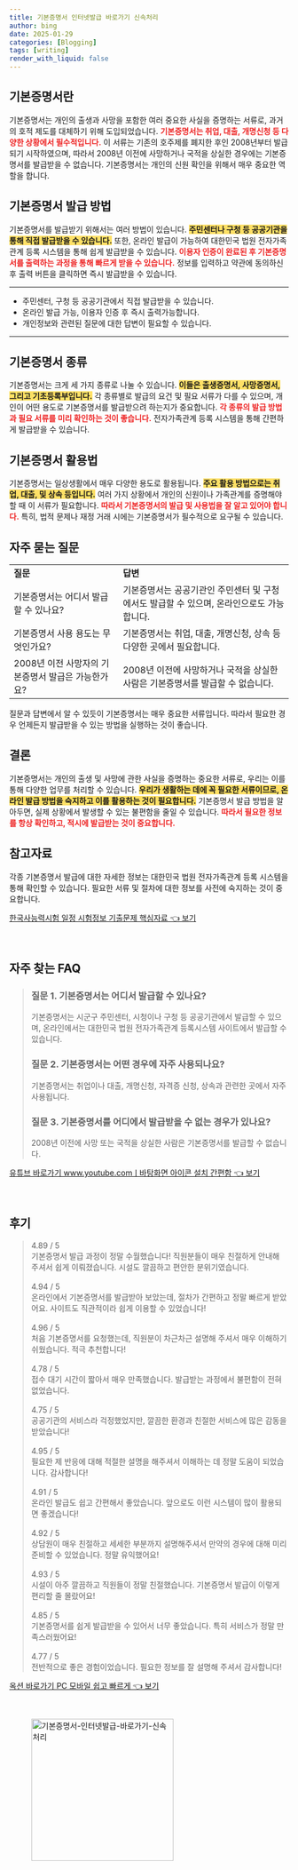 ```yaml
---
title: 기본증명서 인터넷발급 바로가기 신속처리
author: bing
date: 2025-01-29
categories: [Blogging]
tags: [writing]
render_with_liquid: false
---
```



<h2 id='기본증명서란'>기본증명서란</h2>

<p>기본증명서는 개인의 출생과 사망을 포함한 여러 중요한 사실을 증명하는 서류로, 과거의 호적 제도를 대체하기 위해 도입되었습니다. <b><span style="color: #ee2323;">기본증명서는 취업, 대출, 개명신청 등 다양한 상황에서 필수적입니다.</span></b> 이 서류는 기존의 호주제를 폐지한 후인 2008년부터 발급되기 시작하였으며, 따라서 2008년 이전에 사망하거나 국적을 상실한 경우에는 기본증명서를 발급받을 수 없습니다. 기본증명서는 개인의 신원 확인을 위해서 매우 중요한 역할을 합니다.</p>

<h2 id='기본증명서 발급 방법'>기본증명서 발급 방법</h2>

<p>기본증명서를 발급받기 위해서는 여러 방법이 있습니다. <b><span style="background-color: #ffe066;">주민센터나 구청 등 공공기관을 통해 직접 발급받을 수 있습니다.</span></b> 또한, 온라인 발급이 가능하여 대한민국 법원 전자가족관계 등록 시스템을 통해 쉽게 발급받을 수 있습니다. <b><span style="color: #ee2323;">이용자 인증이 완료된 후 기본증명서를 출력하는 과정을 통해 빠르게 받을 수 있습니다.</span></b> 정보를 입력하고 약관에 동의하신 후 출력 버튼을 클릭하면 즉시 발급받을 수 있습니다.</p>

<hr />

<ul>
    <li>주민센터, 구청 등 공공기관에서 직접 발급받을 수 있습니다.</li>
    <li>온라인 발급 가능, 이용자 인증 후 즉시 출력가능합니다.</li>
    <li>개인정보와 관련된 질문에 대한 답변이 필요할 수 있습니다.</li>
</ul>

<hr />

<h2 id='기본증명서 종류'>기본증명서 종류</h2>

<p>기본증명서는 크게 세 가지 종류로 나눌 수 있습니다. <b><span style="background-color: #ffe066;">이들은 출생증명서, 사망증명서, 그리고 기초등록부입니다.</span></b> 각 종류별로 발급의 요건 및 필요 서류가 다를 수 있으며, 개인이 어떤 용도로 기본증명서를 발급받으려 하는지가 중요합니다. <b><span style="color: #ee2323;">각 종류의 발급 방법과 필요 서류를 미리 확인하는 것이 좋습니다.</span></b> 전자가족관계 등록 시스템을 통해 간편하게 발급받을 수 있습니다.</p>

<h2 id='기본증명서 활용법'>기본증명서 활용법</h2>

<p>기본증명서는 일상생활에서 매우 다양한 용도로 활용됩니다. <b><span style="background-color: #ffe066;">주요 활용 방법으로는 취업, 대출, 및 상속 등입니다.</span></b> 여러 가지 상황에서 개인의 신원이나 가족관계를 증명해야 할 때 이 서류가 필요합니다. <b><span style="color: #ee2323;">따라서 기본증명서의 발급 및 사용법을 잘 알고 있어야 합니다.</span></b> 특히, 법적 문제나 재정 거래 시에는 기본증명서가 필수적으로 요구될 수 있습니다.</p>

<h2 id='자주 묻는 질문'>자주 묻는 질문</h2>

<table>
    <tr>
        <td><b>질문</b></td>
        <td><b>답변</b></td>
    </tr>
    <tr>
        <td>기본증명서는 어디서 발급할 수 있나요?</td>
        <td>기본증명서는 공공기관인 주민센터 및 구청에서도 발급할 수 있으며, 온라인으로도 가능합니다.</td>
    </tr>
    <tr>
        <td>기본증명서 사용 용도는 무엇인가요?</td>
        <td>기본증명서는 취업, 대출, 개명신청, 상속 등 다양한 곳에서 필요합니다.</td>
    </tr>
    <tr>
        <td>2008년 이전 사망자의 기본증명서 발급은 가능한가요?</td>
        <td>2008년 이전에 사망하거나 국적을 상실한 사람은 기본증명서를 발급할 수 없습니다.</td>
    </tr>
</table>

<p>질문과 답변에서 알 수 있듯이 기본증명서는 매우 중요한 서류입니다. 따라서 필요한 경우 언제든지 발급받을 수 있는 방법을 실행하는 것이 좋습니다.</p>

<h2 id='결론'>결론</h2>

<p>기본증명서는 개인의 출생 및 사망에 관한 사실을 증명하는 중요한 서류로, 우리는 이를 통해 다양한 업무를 처리할 수 있습니다. <b><span style="background-color: #ffe066;">우리가 생활하는 데에 꼭 필요한 서류이므로, 온라인 발급 방법을 숙지하고 이를 활용하는 것이 필요합니다.</span></b> 기본증명서 발급 방법을 알아두면, 실제 상황에서 발생할 수 있는 불편함을 줄일 수 있습니다. <b><span style="color: #ee2323;">따라서 필요한 정보를 항상 확인하고, 적시에 발급받는 것이 중요합니다.</span></b></p>

<h2 id='참고자료'>참고자료</h2>

<p>각종 기본증명서 발급에 대한 자세한 정보는 대한민국 법원 전자가족관계 등록 시스템을 통해 확인할 수 있습니다. 필요한 서류 및 절차에 대한 정보를 사전에 숙지하는 것이 중요합니다.</p>


<p><a class="click-button" title="한국사능력시험 일정 시험정보 기출문제 핵심자료" href="https://yellowplanner.github.io/posts/%ED%95%9C%EA%B5%AD%EC%82%AC%EB%8A%A5%EB%A0%A5%EC%8B%9C%ED%97%98-%EC%9D%BC%EC%A0%95-%EC%8B%9C%ED%97%98%EC%A0%95%EB%B3%B4-%EA%B8%B0%EC%B6%9C%EB%AC%B8%EC%A0%9C-%ED%95%B5%EC%8B%AC%EC%9E%90%EB%A3%8C/" rel="dofollow">한국사능력시험 일정 시험정보 기출문제 핵심자료 👈 보기</a></p><br>
<h2 id='자주_찾는_FAQ'>자주 찾는 FAQ</h2>
<div itemscope="" itemtype="https://schema.org/FAQPage"> 
<blockquote> 
<div itemscope="" itemprop="mainEntity" itemtype="https://schema.org/Question"> 
<h3 itemprop="name">질문 1. 기본증명서는 어디서 발급할 수 있나요?</h3> 
<div itemscope="" itemprop="acceptedAnswer" itemtype="https://schema.org/Answer"> 
<span itemprop="text"> 
<p>기본증명서는 시군구 주민센터, 시청이나 구청 등 공공기관에서 발급할 수 있으며, 온라인에서는 대한민국 법원 전자가족관계 등록시스템 사이트에서 발급할 수 있습니다.</p> 
</span> 
</div> 
</div> 

<div itemscope="" itemprop="mainEntity" itemtype="https://schema.org/Question"> 
<h3 itemprop="name">질문 2. 기본증명서는 어떤 경우에 자주 사용되나요?</h3> 
<div itemscope="" itemprop="acceptedAnswer" itemtype="https://schema.org/Answer"> 
<span itemprop="text"> 
<p>기본증명서는 취업이나 대출, 개명신청, 자격증 신청, 상속과 관련한 곳에서 자주 사용됩니다.</p> 
</span> 
</div> 
</div> 

<div itemscope="" itemprop="mainEntity" itemtype="https://schema.org/Question"> 
<h3 itemprop="name">질문 3. 기본증명서를 어디에서 발급받을 수 없는 경우가 있나요?</h3> 
<div itemscope="" itemprop="acceptedAnswer" itemtype="https://schema.org/Answer"> 
<span itemprop="text"> 
<p>2008년 이전에 사망 또는 국적을 상실한 사람은 기본증명서를 발급할 수 없습니다.</p> 
</span> 
</div> 
</div> 
</blockquote> 
</div>
<p><a class="click-button" title="유튜브 바로가기 www.youtube.comㅣ바탕화면 아이콘 설치 간편함" href="https://yellowplanner.github.io/posts/%EC%9C%A0%ED%8A%9C%EB%B8%8C-%EB%B0%94%EB%A1%9C%EA%B0%80%EA%B8%B0-www.youtube.com%E3%85%A3%EB%B0%94%ED%83%95%ED%99%94%EB%A9%B4-%EC%95%84%EC%9D%B4%EC%BD%98-%EC%84%A4%EC%B9%98-%EA%B0%84%ED%8E%B8%ED%95%A8/" rel="dofollow">유튜브 바로가기 www.youtube.comㅣ바탕화면 아이콘 설치 간편함 👈 보기</a></p><br>
<h2 id='후기'>후기</h2>
<div itemscope itemtype="https://schema.org/Product">
  <blockquote>
  <div itemprop="review" itemscope itemtype="https://schema.org/Review">
      <div itemprop="reviewRating" itemscope itemtype="https://schema.org/Rating"> <span itemprop="ratingValue">4.89</span> / <span itemprop="bestRating">5</span> </div>
      <span itemprop="reviewBody">기본증명서 발급 과정이 정말 수월했습니다! 직원분들이 매우 친절하게 안내해 주셔서 쉽게 이뤄졌습니다. 시설도 깔끔하고 편안한 분위기였습니다.</span>
  </div>
  <br>
  <div itemprop="review" itemscope itemtype="https://schema.org/Review">
      <div itemprop="reviewRating" itemscope itemtype="https://schema.org/Rating"> <span itemprop="ratingValue">4.94</span> / <span itemprop="bestRating">5</span> </div>
      <span itemprop="reviewBody">온라인에서 기본증명서를 발급받아 보았는데, 절차가 간편하고 정말 빠르게 받았어요. 사이트도 직관적이라 쉽게 이용할 수 있었습니다!</span>
  </div>
  <br>
  <div itemprop="review" itemscope itemtype="https://schema.org/Review">
      <div itemprop="reviewRating" itemscope itemtype="https://schema.org/Rating"> <span itemprop="ratingValue">4.96</span> / <span itemprop="bestRating">5</span> </div>
      <span itemprop="reviewBody">처음 기본증명서를 요청했는데, 직원분이 차근차근 설명해 주셔서 매우 이해하기 쉬웠습니다. 적극 추천합니다!</span>
  </div>
  <br>
  <div itemprop="review" itemscope itemtype="https://schema.org/Review">
      <div itemprop="reviewRating" itemscope itemtype="https://schema.org/Rating"> <span itemprop="ratingValue">4.78</span> / <span itemprop="bestRating">5</span> </div>
      <span itemprop="reviewBody">접수 대기 시간이 짧아서 매우 만족했습니다. 발급받는 과정에서 불편함이 전혀 없었습니다.</span>
  </div>
  <br>
  <div itemprop="review" itemscope itemtype="https://schema.org/Review">
      <div itemprop="reviewRating" itemscope itemtype="https://schema.org/Rating"> <span itemprop="ratingValue">4.75</span> / <span itemprop="bestRating">5</span> </div>
      <span itemprop="reviewBody">공공기관의 서비스라 걱정했었지만, 깔끔한 환경과 친절한 서비스에 많은 감동을 받았습니다!</span>
  </div>
  <br>
  <div itemprop="review" itemscope itemtype="https://schema.org/Review">
      <div itemprop="reviewRating" itemscope itemtype="https://schema.org/Rating"> <span itemprop="ratingValue">4.95</span> / <span itemprop="bestRating">5</span> </div>
      <span itemprop="reviewBody">필요한 제 반응에 대해 적절한 설명을 해주셔서 이해하는 데 정말 도움이 되었습니다. 감사합니다!</span>
  </div>
  <br>
  <div itemprop="review" itemscope itemtype="https://schema.org/Review">
      <div itemprop="reviewRating" itemscope itemtype="https://schema.org/Rating"> <span itemprop="ratingValue">4.91</span> / <span itemprop="bestRating">5</span> </div>
      <span itemprop="reviewBody">온라인 발급도 쉽고 간편해서 좋았습니다. 앞으로도 이런 시스템이 많이 활용되면 좋겠습니다!</span>
  </div>
  <br>
  <div itemprop="review" itemscope itemtype="https://schema.org/Review">
      <div itemprop="reviewRating" itemscope itemtype="https://schema.org/Rating"> <span itemprop="ratingValue">4.92</span> / <span itemprop="bestRating">5</span> </div>
      <span itemprop="reviewBody">상담원이 매우 친절하고 세세한 부분까지 설명해주셔서 만약의 경우에 대해 미리 준비할 수 있었습니다. 정말 유익했어요!</span>
  </div>
  <br>
  <div itemprop="review" itemscope itemtype="https://schema.org/Review">
      <div itemprop="reviewRating" itemscope itemtype="https://schema.org/Rating"> <span itemprop="ratingValue">4.93</span> / <span itemprop="bestRating">5</span> </div>
      <span itemprop="reviewBody">시설이 아주 깔끔하고 직원들이 정말 친절했습니다. 기본증명서 발급이 이렇게 편리할 줄 몰랐어요!</span>
  </div>
  <br>
  <div itemprop="review" itemscope itemtype="https://schema.org/Review">
      <div itemprop="reviewRating" itemscope itemtype="https://schema.org/Rating"> <span itemprop="ratingValue">4.85</span> / <span itemprop="bestRating">5</span> </div>
      <span itemprop="reviewBody">기본증명서를 쉽게 발급받을 수 있어서 너무 좋았습니다. 특히 서비스가 정말 만족스러웠어요!</span>
  </div>
  <br>
  <div itemprop="review" itemscope itemtype="https://schema.org/Review">
      <div itemprop="reviewRating" itemscope itemtype="https://schema.org/Rating"> <span itemprop="ratingValue">4.77</span> / <span itemprop="bestRating">5</span> </div>
      <span itemprop="reviewBody">전반적으로 좋은 경험이었습니다. 필요한 정보를 잘 설명해 주셔서 감사합니다!</span>
  </div>
  </blockquote>
</div>
<p><a class="click-button" title="옥션 바로가기 PC 모바일 쉽고 빠르게" href="https://yellowplanner.github.io/posts/%EC%98%A5%EC%85%98-%EB%B0%94%EB%A1%9C%EA%B0%80%EA%B8%B0-PC-%EB%AA%A8%EB%B0%94%EC%9D%BC-%EC%89%BD%EA%B3%A0-%EB%B9%A0%EB%A5%B4%EA%B2%8C/" rel="dofollow">옥션 바로가기 PC 모바일 쉽고 빠르게 👈 보기</a></p><br>
<figure class="image"><img src="https://yellowplanner.github.io/assets/img/thumbnail/기본증명서-인터넷발급-바로가기-신속처리.webp" alt="기본증명서-인터넷발급-바로가기-신속처리" width="256" height="256"></figure>
